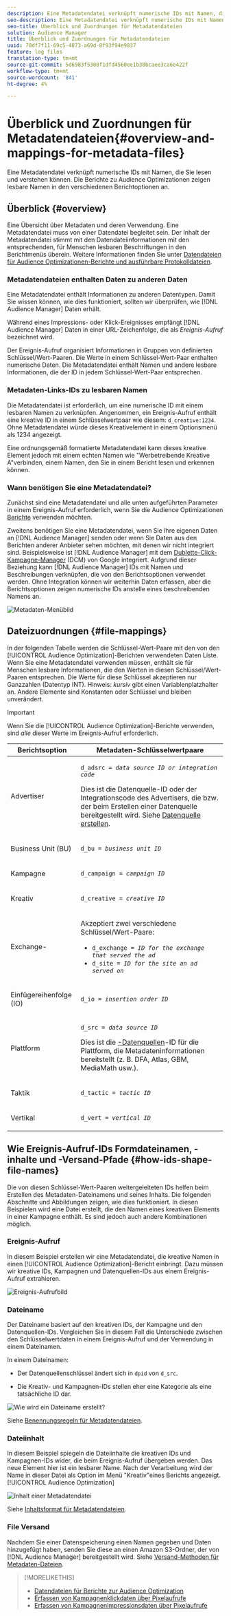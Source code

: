 ```yaml
---
description: Eine Metadatendatei verknüpft numerische IDs mit Namen, die Sie lesen und verstehen können. Die Berichte zu Audience Optimizationen zeigen lesbare Namen in den verschiedenen Berichtoptionen an.
seo-description: Eine Metadatendatei verknüpft numerische IDs mit Namen, die Sie lesen und verstehen können. Die Berichte zu Audience Optimizationen zeigen lesbare Namen in den verschiedenen Berichtoptionen an.
seo-title: Überblick und Zuordnungen für Metadatendateien
solution: Audience Manager
title: Überblick und Zuordnungen für Metadatendateien
uuid: 70df7f11-69c5-4873-a69d-8f93f94e9837
feature: log files
translation-type: tm+mt
source-git-commit: 5d6983f5308f1dfd4560ee1b38bcaee3ca6e422f
workflow-type: tm+mt
source-wordcount: '841'
ht-degree: 4%

---
```



# Überblick und Zuordnungen für Metadatendateien{#overview-and-mappings-for-metadata-files}

Eine Metadatendatei verknüpft numerische IDs mit Namen, die Sie lesen und verstehen können. Die Berichte zu Audience Optimizationen zeigen lesbare Namen in den verschiedenen Berichtoptionen an.

## Überblick {#overview}

Eine Übersicht über Metadaten und deren Verwendung. Eine Metadatendatei muss von einer Datendatei begleitet sein. Der Inhalt der Metadatendatei stimmt mit den Datendateiinformationen mit den entsprechenden, für Menschen lesbaren Beschriftungen in den Berichtmenüs überein. Weitere Informationen finden Sie unter [Datendateien für Audience Optimizationen-Berichte und ausführbare Protokolldateien](../../../reporting/audience-optimization-reports/metadata-files-intro/datafiles-intro.md).

### Metadatendateien enthalten Daten zu anderen Daten

Eine Metadatendatei enthält Informationen zu anderen Datentypen. Damit Sie wissen können, wie dies funktioniert, sollten wir überprüfen, wie [!DNL Audience Manager] Daten erhält.

Während eines Impressions- oder Klick-Ereignisses empfängt [!DNL Audience Manager] Daten in einer URL-Zeichenfolge, die als *Ereignis-Aufruf* bezeichnet wird.

Der Ereignis-Aufruf organisiert Informationen in Gruppen von definierten Schlüssel/Wert-Paaren. Die Werte in einem Schlüssel-Wert-Paar enthalten numerische Daten. Die Metadatendatei enthält Namen und andere lesbare Informationen, die der ID in jedem Schlüssel-Wert-Paar entsprechen.

### Metadaten-Links-IDs zu lesbaren Namen

Die Metadatendatei ist erforderlich, um eine numerische ID mit einem lesbaren Namen zu verknüpfen. Angenommen, ein Ereignis-Aufruf enthält eine kreative ID in einem Schlüsselwertpaar wie diesem: `d_creative:1234`. Ohne Metadatendatei würde dieses Kreativelement in einem Optionsmenü als 1234 angezeigt.

Eine ordnungsgemäß formatierte Metadatendatei kann dieses kreative Element jedoch mit einem echten Namen wie &quot;Werbetreibende Kreative A&quot;verbinden, einem Namen, den Sie in einem Bericht lesen und erkennen können.

### Wann benötigen Sie eine Metadatendatei?

Zunächst sind eine Metadatendatei und alle unten aufgeführten Parameter in einem Ereignis-Aufruf erforderlich, wenn Sie die Audience Optimizationen [Berichte](../../../reporting/audience-optimization-reports/audience-optimization-reports.md) verwenden möchten.

Zweitens benötigen Sie eine Metadatendatei, wenn Sie Ihre eigenen Daten an [!DNL Audience Manager] senden oder wenn Sie Daten aus den Berichten anderer Anbieter sehen möchten, mit denen wir nicht integriert sind. Beispielsweise ist [!DNL Audience Manager] mit dem [Dublette-Click-Kampagne-Manager](../../../reporting/audience-optimization-reports/aor-advertisers/import-dcm.md) (DCM) von Google integriert. Aufgrund dieser Beziehung kann [!DNL Audience Manager] IDs mit Namen und Beschreibungen verknüpfen, die von den Berichtsoptionen verwendet werden. Ohne Integration können wir weiterhin Daten erfassen, aber die Berichtsoptionen zeigen numerische IDs anstelle eines beschreibenden Namens an.

![Metadaten-Menübild](/help/using/reporting/audience-optimization-reports/metadata-files-intro/assets/metadata_menu.png)

## Dateizuordnungen {#file-mappings}

In der folgenden Tabelle werden die Schlüssel-Wert-Paare mit den von den [!UICONTROL Audience Optimization]-Berichten verwendeten Daten Liste. Wenn Sie eine Metadatendatei verwenden müssen, enthält sie für Menschen lesbare Informationen, die den Werten in diesen Schlüssel/Wert-Paaren entsprechen. Die Werte für diese Schlüssel akzeptieren nur Ganzzahlen (Datentyp INT). Hinweis: *kursiv* gibt einen Variablenplatzhalter an. Andere Elemente sind Konstanten oder Schlüssel und bleiben unverändert.

>[!IMPORTANT]
>
>Wenn Sie die [!UICONTROL Audience Optimization]-Berichte verwenden, sind *alle* dieser Werte im Ereignis-Aufruf erforderlich.

<table id="table_B2C8C493080E449CA71C4EF07D9476BD"> 
 <thead> 
  <tr> 
   <th colname="col1" class="entry"> Berichtsoption </th> 
   <th colname="col2" class="entry"> Metadaten-Schlüsselwertpaare </th> 
  </tr> 
 </thead>
 <tbody> 
  <tr> 
   <td colname="col1"> <p>Advertiser </p> </td> 
   <td colname="col2"> <p> <code>d_adsrc = <i>data source ID or integration code</i></code> </p> <p>Dies ist die Datenquelle-ID oder der Integrationscode des Advertisers, die bzw. der beim Erstellen einer Datenquelle bereitgestellt wird. Siehe <a href="../../../features/manage-datasources.md#create-data-source"> Datenquelle erstellen</a>. </p> </td> 
  </tr> 
  <tr> 
   <td colname="col1"> <p>Business Unit (BU) </p> </td> 
   <td colname="col2"> <p> <code>d_bu = <i>business unit ID</i></code> </p> </td> 
  </tr> 
  <tr> 
   <td colname="col1"> <p>Kampagne </p> </td> 
   <td colname="col2"> <p> <code>d_campaign = <i>campaign ID</i></code> </p> </td> 
  </tr> 
  <tr> 
   <td colname="col1"> <p>Kreativ </p> </td> 
   <td colname="col2"> <p> <code>d_creative = <i>creative ID</i></code> </p> </td> 
  </tr> 
  <tr> 
   <td colname="col1"> <p>Exchange- </p> </td> 
   <td colname="col2"> <p>Akzeptiert zwei verschiedene Schlüssel/Wert-Paare: </p> 
    <ul id="ul_3B3B751A8A134096B0912E81A0983B9D"> 
     <li id="li_57BAC45A7B274AB695945E174A4D8A35"> <code>d_exchange = <i>ID for the exchange that served the ad</i></code> </li> 
     <li id="li_CCDF00DE59D3451C8EF590DD3E1A806D"> <code>d_site = <i>ID for the site an ad served on</i></code> </li> 
    </ul> </td> 
  </tr> 
  <tr> 
   <td colname="col1"> <p>Einfügereihenfolge (IO) </p> </td> 
   <td colname="col2"> <p> <code>d_io = <i>insertion order ID</i></code> </p> </td> 
  </tr> 
  <tr> 
   <td colname="col1"> <p>Plattform </p> </td> 
   <td colname="col2"> <p> <code>d_src = <i>data source ID</i></code> </p> <p>Dies ist die <a href="../../../features/datasources-list-and-settings.md#data-sources-list-and-settings">-Datenquellen</a>-ID für die Plattform, die Metadateninformationen bereitstellt (z. B. DFA, Atlas, GBM, MediaMath usw.). </p> </td> 
  </tr> 
  <tr> 
   <td colname="col1"> <p>Taktik </p> </td> 
   <td colname="col2"> <p> <code>d_tactic = <i>tactic ID</i></code> </p> </td> 
  </tr> 
  <tr> 
   <td colname="col1"> <p>Vertikal </p> </td> 
   <td colname="col2"> <p> <code>d_vert = <i>vertical ID</i></code> </p> </td> 
  </tr> 
 </tbody> 
</table>

## Wie Ereignis-Aufruf-IDs Formdateinamen, -inhalte und -Versand-Pfade {#how-ids-shape-file-names}

Die von diesen Schlüssel-Wert-Paaren weitergeleiteten IDs helfen beim Erstellen des Metadaten-Dateinamens und seines Inhalts. Die folgenden Abschnitte und Abbildungen zeigen, wie dies funktioniert. In diesen Beispielen wird eine Datei erstellt, die den Namen eines kreativen Elements in einer Kampagne enthält. Es sind jedoch auch andere Kombinationen möglich.

### Ereignis-Aufruf

In diesem Beispiel erstellen wir eine Metadatendatei, die kreative Namen in einen [!UICONTROL Audience Optimization]-Bericht einbringt. Dazu müssen wir kreative IDs, Kampagnen und Datenquellen-IDs aus einem Ereignis-Aufruf extrahieren.

![Ereignis-Aufrufbild](/help/using/reporting/audience-optimization-reports/metadata-files-intro/assets/metadata_file_event.png)

### Dateiname

Der Dateiname basiert auf den kreativen IDs, der Kampagne und den Datenquellen-IDs. Vergleichen Sie in diesem Fall die Unterschiede zwischen den Schlüsselwertdaten in einem Ereignis-Aufruf und der Verwendung in einem Dateinamen.

In einem Dateinamen:

* Der Datenquellenschlüssel ändert sich in `dpid` von `d_src`.

* Die Kreativ- und Kampagnen-IDs stellen eher eine Kategorie als eine tatsächliche ID dar.

![Wie wird ein Dateiname erstellt?](/help/using/reporting/audience-optimization-reports/metadata-files-intro/assets/metadata_file_name.png)

Siehe [Benennungsregeln für Metadatendateien](../../../reporting/audience-optimization-reports/metadata-files-intro/metadata-file-names.md).

### Dateiinhalt

In diesem Beispiel spiegeln die Dateiinhalte die kreativen IDs und Kampagnen-IDs wider, die beim Ereignis-Aufruf übergeben werden. Das neue Element hier ist ein lesbarer Name. Nach der Verarbeitung wird der Name in dieser Datei als Option im Menü &quot;Kreativ&quot;eines Berichts angezeigt.[!UICONTROL Audience Optimization]

![Inhalt einer Metadatendatei](/help/using/reporting/audience-optimization-reports/metadata-files-intro/assets/metadata_file_contents.png)

Siehe [Inhaltsformat für Metadatendateien](../../../reporting/audience-optimization-reports/metadata-files-intro/metadata-file-contents.md).

### File Versand

Nachdem Sie einer Datenspeicherung einen Namen gegeben und Daten hinzugefügt haben, senden Sie diese an einen Amazon S3-Ordner, der von [!DNL Audience Manager] bereitgestellt wird. Siehe [Versand-Methoden für Metadaten-Dateien](../../../reporting/audience-optimization-reports/metadata-files-intro/metadata-delivery-methods.md).

>[!MORELIKETHIS]
>
>* [Datendateien für Berichte zur Audience Optimization](../../../reporting/audience-optimization-reports/metadata-files-intro/datafiles-intro.md)
>* [Erfassen von Kampagnenklickdaten über Pixelaufrufe](../../../integration/media-data-integration/click-data-pixels.md)
>* [Erfassen von Kampagnenimpressionsdaten über Pixelaufrufe](../../../integration/media-data-integration/impression-data-pixels.md)

